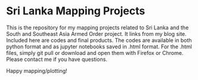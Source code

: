 # Sri Lanka Mapping Projects

This is the repository for my mapping projects related to Sri Lanka and the South and Southeast Asia Armed Order project. It links from my blog site. Included here are codes and final products. The codes are available in both python format and as jupyter notebooks saved in .html format. For the .html files, simply git pull or download and open them with Firefox or Chrome. Please contact me if you have questions. 

Happy mapping/plotting! 
